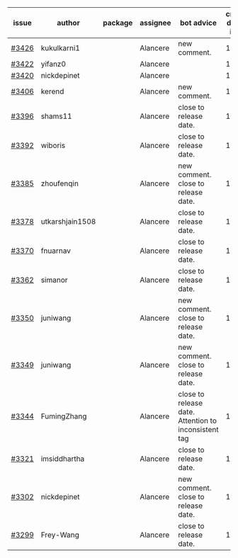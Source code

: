| issue | author | package | assignee | bot advice | created date of issue | target release date | date from target |
| ------ | ------ | ------ | ------ | ------ | ------ | ------ | :-----: |
| [#3426](https://github.com/Azure/sdk-release-request/issues/3426) | kukulkarni1 |  | Alancere | new comment. | 11-16 | 12-23 |  |
| [#3422](https://github.com/Azure/sdk-release-request/issues/3422) | yifanz0 |  | Alancere |  | 11-16 | 12-23 |  |
| [#3420](https://github.com/Azure/sdk-release-request/issues/3420) | nickdepinet |  | Alancere |  | 11-15 | 12-23 |  |
| [#3406](https://github.com/Azure/sdk-release-request/issues/3406) | kerend |  | Alancere | new comment. | 11-14 | 11-15 |  |
| [#3396](https://github.com/Azure/sdk-release-request/issues/3396) | shams11 |  | Alancere | close to release date.  | 11-10 | 11-25 | 2 |
| [#3392](https://github.com/Azure/sdk-release-request/issues/3392) | wiboris |  | Alancere | close to release date.  | 11-09 | 11-25 | 2 |
| [#3385](https://github.com/Azure/sdk-release-request/issues/3385) | zhoufenqin |  | Alancere | new comment. close to release date.  | 11-08 | 11-25 | 2 |
| [#3378](https://github.com/Azure/sdk-release-request/issues/3378) | utkarshjain1508 |  | Alancere | close to release date.  | 11-07 | 11-25 | 2 |
| [#3370](https://github.com/Azure/sdk-release-request/issues/3370) | fnuarnav |  | Alancere | close to release date.  | 11-04 | 11-25 | 2 |
| [#3362](https://github.com/Azure/sdk-release-request/issues/3362) | simanor |  | Alancere | close to release date.  | 11-02 | 11-25 | 2 |
| [#3350](https://github.com/Azure/sdk-release-request/issues/3350) | juniwang |  | Alancere | new comment. close to release date.  | 11-02 | 11-25 | 2 |
| [#3349](https://github.com/Azure/sdk-release-request/issues/3349) | juniwang |  | Alancere | new comment. close to release date.  | 11-02 | 11-25 | 2 |
| [#3344](https://github.com/Azure/sdk-release-request/issues/3344) | FumingZhang |  | Alancere | close to release date.  Attention to inconsistent tag | 11-02 | 11-25 | 2 |
| [#3321](https://github.com/Azure/sdk-release-request/issues/3321) | imsiddhartha |  | Alancere | close to release date.  | 10-28 | 11-25 | 2 |
| [#3302](https://github.com/Azure/sdk-release-request/issues/3302) | nickdepinet |  | Alancere | new comment. close to release date.  | 10-26 | 11-25 | 2 |
| [#3299](https://github.com/Azure/sdk-release-request/issues/3299) | Frey-Wang |  | Alancere | close to release date.  | 10-26 | 11-25 | 2 |
